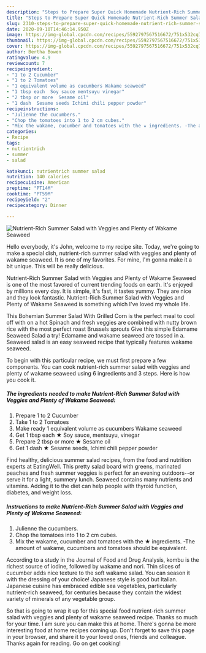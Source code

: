 ```yaml
---
description: "Steps to Prepare Super Quick Homemade Nutrient-Rich Summer Salad with Veggies and Plenty of Wakame Seaweed"
title: "Steps to Prepare Super Quick Homemade Nutrient-Rich Summer Salad with Veggies and Plenty of Wakame Seaweed"
slug: 2310-steps-to-prepare-super-quick-homemade-nutrient-rich-summer-salad-with-veggies-and-plenty-of-wakame-seaweed
date: 2020-09-10T14:46:14.950Z
image: https://img-global.cpcdn.com/recipes/5592797567516672/751x532cq70/nutrient-rich-summer-salad-with-veggies-and-plenty-of-wakame-seaweed-recipe-main-photo.jpg
thumbnail: https://img-global.cpcdn.com/recipes/5592797567516672/751x532cq70/nutrient-rich-summer-salad-with-veggies-and-plenty-of-wakame-seaweed-recipe-main-photo.jpg
cover: https://img-global.cpcdn.com/recipes/5592797567516672/751x532cq70/nutrient-rich-summer-salad-with-veggies-and-plenty-of-wakame-seaweed-recipe-main-photo.jpg
author: Bertha Bowen
ratingvalue: 4.9
reviewcount: 7
recipeingredient:
- "1 to 2 Cucumber"
- "1 to 2 Tomatoes"
- "1 equivalent volume as cucumbers Wakame seaweed"
- "1 tbsp each  Soy sauce mentsuyu vinegar"
- "2 tbsp or more  Sesame oil"
- "1 dash  Sesame seeds Ichimi chili pepper powder"
recipeinstructions:
- "Julienne the cucumbers."
- "Chop the tomatoes into 1 to 2 cm cubes."
- "Mix the wakame, cucumber and tomatoes with the ★ ingredients. -The amount of wakame, cucumbers and tomatoes should be equivalent."
categories:
- Recipe
tags:
- nutrientrich
- summer
- salad

katakunci: nutrientrich summer salad 
nutrition: 140 calories
recipecuisine: American
preptime: "PT14M"
cooktime: "PT59M"
recipeyield: "2"
recipecategory: Dinner

---
```



![Nutrient-Rich Summer Salad with Veggies and Plenty of Wakame Seaweed](https://img-global.cpcdn.com/recipes/5592797567516672/751x532cq70/nutrient-rich-summer-salad-with-veggies-and-plenty-of-wakame-seaweed-recipe-main-photo.jpg)

Hello everybody, it's John, welcome to my recipe site. Today, we're going to make a special dish, nutrient-rich summer salad with veggies and plenty of wakame seaweed. It is one of my favorites. For mine, I'm gonna make it a bit unique. This will be really delicious.

Nutrient-Rich Summer Salad with Veggies and Plenty of Wakame Seaweed is one of the most favored of current trending foods on earth. It's enjoyed by millions every day. It is simple, it's fast, it tastes yummy. They are nice and they look fantastic. Nutrient-Rich Summer Salad with Veggies and Plenty of Wakame Seaweed is something which I've loved my whole life.

This Bohemian Summer Salad With Grilled Corn is the perfect meal to cool off with on a hot Spinach and fresh veggies are combined with nutty brown rice with the most perfect roast Brussels sprouts Give this simple Edamame Seaweed Salad a try! Edamame and wakame seaweed are tossed in a. Seaweed salad is an easy seaweed recipe that typically features wakame seaweed.


To begin with this particular recipe, we must first prepare a few components. You can cook nutrient-rich summer salad with veggies and plenty of wakame seaweed using 6 ingredients and 3 steps. Here is how you cook it.

<!--inarticleads1-->

##### The ingredients needed to make Nutrient-Rich Summer Salad with Veggies and Plenty of Wakame Seaweed:

1. Prepare 1 to 2 Cucumber
1. Take 1 to 2 Tomatoes
1. Make ready 1 equivalent volume as cucumbers Wakame seaweed
1. Get 1 tbsp each ★ Soy sauce, mentsuyu, vinegar
1. Prepare 2 tbsp or more ★ Sesame oil
1. Get 1 dash ★ Sesame seeds, Ichimi chili pepper powder


Find healthy, delicious summer salad recipes, from the food and nutrition experts at EatingWell. This pretty salad board with greens, marinated peaches and fresh summer veggies is perfect for an evening outdoors--or serve it for a light, summery lunch. Seaweed contains many nutrients and vitamins. Adding it to the diet can help people with thyroid function, diabetes, and weight loss. 

<!--inarticleads2-->

##### Instructions to make Nutrient-Rich Summer Salad with Veggies and Plenty of Wakame Seaweed:

1. Julienne the cucumbers.
1. Chop the tomatoes into 1 to 2 cm cubes.
1. Mix the wakame, cucumber and tomatoes with the ★ ingredients. -The amount of wakame, cucumbers and tomatoes should be equivalent.


According to a study in the Journal of Food and Drug Analysis, kombu is the richest source of iodine, followed by wakame and nori. Thin slices of cucumber adds nice texture to the soft wakame salad. You can season it with the dressing of your choice! Japanese style is good but Italian. Japanese cuisine has embraced edible sea vegetables, particularly nutrient-rich seaweed, for centuries because they contain the widest variety of minerals of any vegetable group. 

So that is going to wrap it up for this special food nutrient-rich summer salad with veggies and plenty of wakame seaweed recipe. Thanks so much for your time. I am sure you can make this at home. There's gonna be more interesting food at home recipes coming up. Don't forget to save this page in your browser, and share it to your loved ones, friends and colleague. Thanks again for reading. Go on get cooking!
